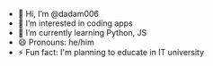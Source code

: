 - 👋 Hi, I’m @dadam006
- 👀 I’m interested in coding apps
- 🌱 I’m currently learning Python, JS
- 😄 Pronouns: he/him
- ⚡ Fun fact: I'm planning to educate in IT university

<!---
dadam006/dadam006 is a ✨ special ✨ repository because its `README.md` (this file) appears on your GitHub profile.
You can click the Preview link to take a look at your changes.
--->

